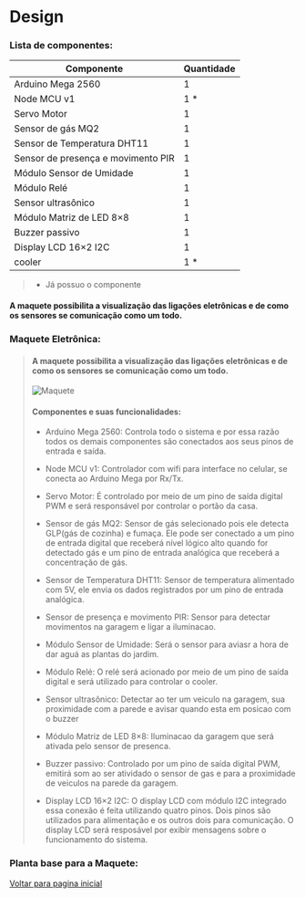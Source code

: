  # Design

### Lista de componentes:

| Componente  |  Quantidade |
|---|---|
| Arduino Mega 2560  | 1  |
|  Node MCU v1 | 1 * | 
|  Servo Motor |  1 |
| Sensor de gás MQ2  |  1 |
|  Sensor de Temperatura DHT11 |  1 |
|  Sensor de presença e movimento PIR |  1 |
| Módulo Sensor de Umidade  |  1 |
|  Módulo Relé |  1 |
|  Sensor ultrasônico | 1  |
| Módulo Matriz de LED 8×8  |  1 |
|  Buzzer passivo |  1 |
|  Display LCD 16×2 I2C | 1  |
|  cooler | 1 *  |

> * Já possuo o componente

#### A maquete possibilita a visualização das ligações eletrônicas e de como os sensores se comunicação como um todo.

### Maquete Eletrônica:

> #### A maquete possibilita a visualização das ligações eletrônicas e de como os sensores se comunicação como um todo.
> 
>  ![Maquete](https://user-images.githubusercontent.com/12564754/143169612-df9655b0-2026-444f-a5dc-c30d06d1c035.png)
> 
> #### Componentes e suas funcionalidades:
> 
> - Arduino Mega 2560: Controla todo o sistema e por essa razão todos os demais componentes são conectados aos seus pinos de entrada e saída.
> 
> - Node MCU v1: Controlador com wifi para interface no celular, se conecta ao Arduino Mega por Rx/Tx.
> 
> - Servo Motor: É controlado por meio de um pino de saída digital PWM e será responsável por controlar o portão da casa.
> 
> - Sensor de gás MQ2: Sensor de gás selecionado pois ele detecta GLP(gás de cozinha) e fumaça. Ele pode ser conectado a um pino de entrada digital que receberá nível lógico alto quando for detectado gás e um pino de entrada analógica que receberá a concentração de gás.
> 
> - Sensor de Temperatura DHT11: Sensor de temperatura alimentado com 5V, ele envia os dados registrados por um pino de entrada analógica.
> 
> - Sensor de presença e movimento PIR: Sensor para detectar movimentos na garagem e ligar a iluminacao.
> 
> - Módulo Sensor de Umidade: Será o sensor para aviasr a hora de dar aguá as plantas do jardim.
> 
> - Módulo Relé: O relé será acionado por meio de um pino de saída digital e será utilizado para controlar o cooler.
> 
> - Sensor ultrasônico: Detectar ao ter um veiculo na garagem, sua proximidade com a parede e avisar quando esta em posicao com o buzzer
> 
> - Módulo Matriz de LED 8×8: Iluminacao da garagem que será ativada pelo sensor de presenca.
> 
> - Buzzer passivo: Controlado por um pino de saída digital PWM, emitirá som ao ser atividado o sensor de gas e para a proximidade de veiculos na parede da garagem.
> 
> - Display LCD 16×2 I2C: O display LCD com módulo I2C integrado essa conexão é feita utilizando quatro pinos. Dois pinos são utilizados para alimentação e os outros dois para comunicação. O display LCD será resposável por exibir mensagens sobre o funcionamento do sistema.

### Planta base para a Maquete:


 [Voltar para pagina inicial](/README.md)
